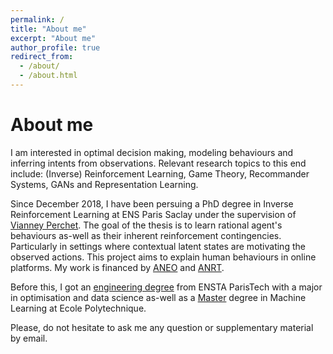 ```yaml
---
permalink: /
title: "About me"
excerpt: "About me"
author_profile: true
redirect_from: 
  - /about/
  - /about.html
---
```


About me
======

I am interested in optimal decision making, modeling behaviours and inferring intents from observations. Relevant research topics to this end include: (Inverse) Reinforcement Learning, Game Theory, Recommander Systems, GANs and Representation Learning.  

Since December 2018, I have been persuing a PhD degree in Inverse Reinforcement Learning at ENS Paris Saclay under the supervision of [Vianney Perchet](https://sites.google.com/site/vianneyperchet/). The goal of the thesis is to learn rational agent's behaviours as-well as their inherent reinforcement contingencies. Particularly in settings where contextual latent states are motivating the observed actions. This project aims to explain human behaviours in online platforms. 
My work is financed by [ANEO](https://www.aneo.eu/) and [ANRT](https://www.anrt.asso.fr/fr/le-dispositif-cifre-7844).

Before this, I got an [engineering degree](https://www.ensta-paris.fr/fr/les-parcours-de-specialisation) from ENSTA ParisTech with a major in optimisation and data science as-well as a [Master](https://portail.polytechnique.edu/mathematiquesappliquees/node/365) degree in Machine Learning at Ecole Polytechnique.

Please, do not hesitate to ask me any question or supplementary material by email.
